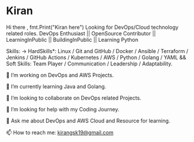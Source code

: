 # Kiran
Hi there , fmt.Print("Kiran here")
Looking for DevOps/Cloud technology related roles.
DevOps Enthusiast || OpenSource Contributor || LearningInPublic || BuildingInPublic || Learning Python

Skills: -> HardSkills*: Linux / Git and GitHub / Docker / Ansible / Terraform / Jenkins / GitHub Actions / Kubernetes / AWS / Python / Golang / YAML && Soft Skills: Team Player / Communication / Leadership / Adaptability.

🔭 I’m working on DevOps and AWS Projects.

🌱 I’m currently learning Java and Golang.

👯 I’m looking to collaborate on DevOps related Projects.

🤔 I’m looking for help with my Coding Journey.

💬 Ask me about DevOps and AWS Cloud and Resource for learning.

📫 How to reach me: kirangsk19@gmail.com
